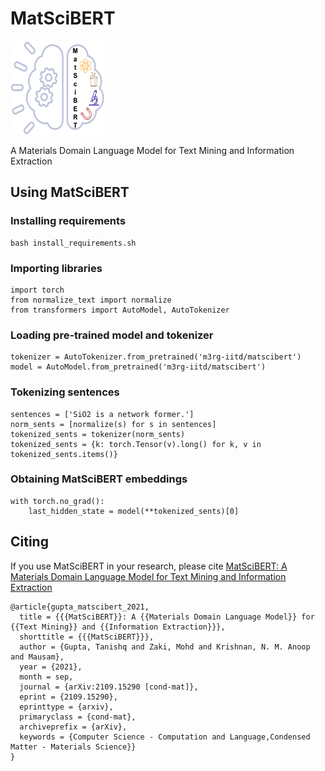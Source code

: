 
# MatSciBERT 
<img src="https://github.com/M3RG-IITD/MatSciBERT/blob/main/logo.png" width="150" height="150">

A Materials Domain Language Model for Text Mining and Information Extraction

## Using MatSciBERT

### Installing requirements
```
bash install_requirements.sh
```

### Importing libraries
```
import torch
from normalize_text import normalize
from transformers import AutoModel, AutoTokenizer
```

### Loading pre-trained model and tokenizer
```
tokenizer = AutoTokenizer.from_pretrained('m3rg-iitd/matscibert')
model = AutoModel.from_pretrained('m3rg-iitd/matscibert')
```

### Tokenizing sentences
```
sentences = ['SiO2 is a network former.']
norm_sents = [normalize(s) for s in sentences]
tokenized_sents = tokenizer(norm_sents)
tokenized_sents = {k: torch.Tensor(v).long() for k, v in tokenized_sents.items()}
```

### Obtaining MatSciBERT embeddings
```
with torch.no_grad():
    last_hidden_state = model(**tokenized_sents)[0]
```

## Citing

If you use MatSciBERT in your research, please cite [MatSciBERT: A Materials Domain Language Model for Text Mining and Information Extraction](https://arxiv.org/abs/2109.15290)
```
@article{gupta_matscibert_2021,
  title = {{{MatSciBERT}}: A {{Materials Domain Language Model}} for {{Text Mining}} and {{Information Extraction}}},
  shorttitle = {{{MatSciBERT}}},
  author = {Gupta, Tanishq and Zaki, Mohd and Krishnan, N. M. Anoop and Mausam},
  year = {2021},
  month = sep,
  journal = {arXiv:2109.15290 [cond-mat]},
  eprint = {2109.15290},
  eprinttype = {arxiv},
  primaryclass = {cond-mat},
  archiveprefix = {arXiv},
  keywords = {Computer Science - Computation and Language,Condensed Matter - Materials Science}}
}
```
